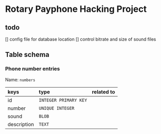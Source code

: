 # Rotary Payphone Hacking Project

## todo

[] config file for database location
[] control bitrate and size of sound files

## Table schema

### Phone number entries

Name: `numbers`

| keys         | type                  | related to |
| :-----       | :-------------------- | :--------- |
| id           | `INTEGER PRIMARY KEY` |            |
| number       | `UNIQUE INTEGER`      |            |
| sound        | `BLOB`                |            |
| description  | `TEXT`                |            |
